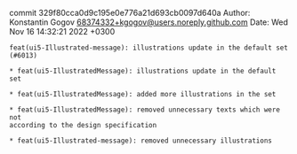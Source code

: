 commit 329f80cca0d9c195e0e776a21d693cb0097d640a
Author: Konstantin Gogov <68374332+kgogov@users.noreply.github.com>
Date:   Wed Nov 16 14:32:21 2022 +0300

    feat(ui5-Illustrated-message): illustrations update in the default set (#6013)
    
    * feat(ui5-IllustratedMessage): illustrations update in the default set
    
    * feat(ui5-IllustratedMessage): added more illustrations in the set
    
    * feat(ui5-IllustratedMessage): removed unnecessary texts which were not
    according to the design specification
    
    * feat(ui5-Illustrated-message): removed unnecessary illustrations
